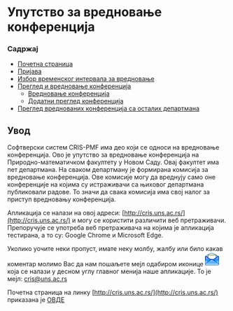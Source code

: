 # Упутство за вредновање конференција

### Садржај

- [Почетна страница](./vrednovanje/konferencije/pocetnaStranica.md)
- [Пријава](./vrednovanje/konferencije/prijava.md)
- [Избор временског интервала за вредновање](./vrednovanje/konferencije/izborIntervala.md)
- [Преглед и вредновање конференција](./vrednovanje/konferencije/pregledIVrednovanjeKonferencija.md)
    - [Вредновање конференција](./vrednovanje/konferencije/vrednovanjeKonferencija.md)
    - [Додатни преглед конференција](./vrednovanje/konferencije/dodatniPregledKonferencija.md)
- [Преглед вреднованих конференција са осталих департмана](./vrednovanje/konferencije/samoPregledanjeKonferencija.md)

## Увод

Софтверски систем CRIS-PMF има део који се односи на вредновање конференција. Ово је упутство за вредновање конференција на Природно-математичком факултету у Новом Саду. Овај факултет има пет департмана. На сваком департману је формирана комисија за
вредновање конференција. Ове комисије могу да вреднују само оне конференције на којима су истраживачи са њиховог департмана публиковали радове. То значи да свака комисија има свој налог за приступ вредновању конференција.

Апликација се налази на овој адреси: [http://cris.uns.ac.rs/](http://cris.uns.ac.rs/) и могу се користити различити веб претраживачи. Препоручује се употреба веб претраживача на којима је апликација тестирана, а то су: Google Chrome и Microsoft Edge.

Уколико уочите неки пропуст, имате неку молбу, жалбу или било какав коментар молимо Вас да нам пошаљете мејл одабиром иконице ![image](./images/email.png) која се налази у десном углу главног менија наше апликације. То је мејл: cris@uns.ac.rs

Почетна страница на линку [http://cris.uns.ac.rs/](http://cris.uns.ac.rs/) приказана је [ОВДЕ](./vrednovanje/konferencije/pocetnaStranica.md)

